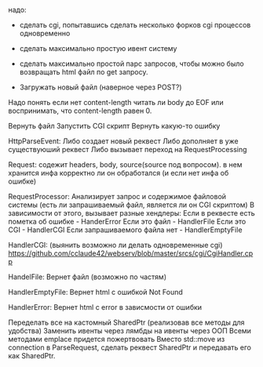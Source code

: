 надо:

* сделать cgi, попытавшись сделать несколько форков cgi процессов одновременно
* сделать максимально простую ивент систему
* сделать максимально простой парс запросов, чтобы можно было возвращать html файл по get запросу.



* Загружать новый файл (наверное через POST?)


Надо понять если нет content-length читать ли body до EOF или воспринимать, что content-length равен 0.

Вернуть файл
Запустить CGI скрипт
Вернуть какую-то ошибку

HttpParseEvent:
Либо создает новый реквест
Либо дополняет в уже существуюший реквест
Либо вызывает переход на RequestProcessing

Request: 
содежит headers, body, source(source под вопросом).
в нем хранится инфа корректно ли он обработался (и если нет инфа об ошибке)

RequestProcessor:
Анализирует запрос и содержимое файловой системы (есть ли запрашиваемый файл, является ли он CGI скриптом)
В зависимости от этого, вызывает разные хендлеры:
Если в реквесте есть пометка об ошибке - HanderError
Если это файл - HandlerFile
Если это CGI - HandlerCGI
Если запрашиваемого файла нет - HandlerEmptyFile


HandlerCGI: (выянить возможно ли делать одновременные cgi)
https://github.com/cclaude42/webserv/blob/master/srcs/cgi/CgiHandler.cpp

HandelFile:
Вернет файл (возможно по частям)

HandlerEmptyFile:
Вернет html с ошибкой Not Found

HandlerError:
Вернет html с error в зависмости от ошибки





Переделать все на кастомный SharedPtr (реализовав все методы для удобства)
Заменить ивенты через лямбды на ивенты через ООП
Всеми методами emplace придется пожертвовать
Вместо std::move из connection в ParseRequest, сделать реквест SharedPtr и передавать его как SharedPtr.